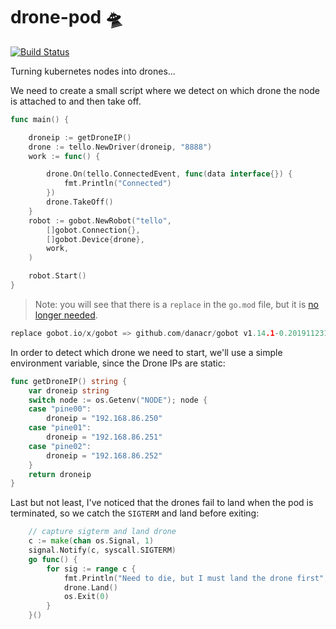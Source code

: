 # drone-pod 🛸

[![Build Status](https://cloud.drone.io/api/badges/danacr/drone-pod/status.svg)](https://cloud.drone.io/danacr/drone-pod)

Turning kubernetes nodes into drones...

We need to create a small script where we detect on which drone the node is attached to and then take off.

```go
func main() {

	droneip := getDroneIP()
	drone := tello.NewDriver(droneip, "8888")
	work := func() {

		drone.On(tello.ConnectedEvent, func(data interface{}) {
			fmt.Println("Connected")
		})
		drone.TakeOff()
	}
	robot := gobot.NewRobot("tello",
		[]gobot.Connection{},
		[]gobot.Device{drone},
		work,
	)

	robot.Start()
}
```

> Note: you will see that there is a `replace` in the `go.mod` file, but it is [no longer needed](https://github.com/hybridgroup/gobot/pull/718).

```go
replace gobot.io/x/gobot => github.com/danacr/gobot v1.14.1-0.20191123165846-128782c85ca5
```

In order to detect which drone we need to start, we'll use a simple environment variable, since the Drone IPs are static:

```go
func getDroneIP() string {
	var droneip string
	switch node := os.Getenv("NODE"); node {
	case "pine00":
		droneip = "192.168.86.250"
	case "pine01":
		droneip = "192.168.86.251"
	case "pine02":
		droneip = "192.168.86.252"
	}
	return droneip
}
```

Last but not least, I've noticed that the drones fail to land when the pod is terminated, so we catch the `SIGTERM` and land before exiting:

```go
	// capture sigterm and land drone
	c := make(chan os.Signal, 1)
	signal.Notify(c, syscall.SIGTERM)
	go func() {
		for sig := range c {
			fmt.Println("Need to die, but I must land the drone first", sig)
			drone.Land()
			os.Exit(0)
		}
	}()
```
